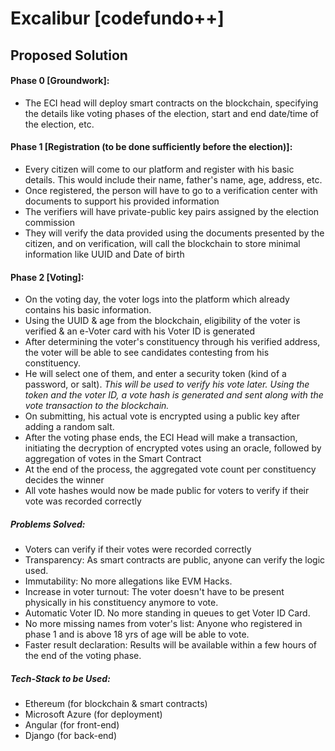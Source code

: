 # Excalibur [codefundo++]

## Proposed Solution

#### Phase 0 [Groundwork]:

- The ECI head will deploy smart contracts on the blockchain, specifying the details like voting phases of the election, start and end date/time of the election, etc.

#### Phase 1 [Registration (to be done sufficiently before the election)]:

- Every citizen will come to our platform and register with his basic details. This would include their name, father's name, age, address, etc.
- Once registered, the person will have to go to a verification center with documents to support his provided information
- The verifiers will have private-public key pairs assigned by the election commission
- They will verify the data provided using the documents presented by the citizen, and on verification, will call the blockchain to store minimal information like UUID and Date of birth

#### Phase 2 [Voting]:

- On the voting day, the voter logs into the platform which already contains his basic information.
- Using the UUID & age from the blockchain, eligibility of the voter is verified & an e-Voter card with his Voter ID is generated
- After determining the voter's constituency through his verified address, the voter will be able to see candidates contesting from his constituency.
- He will select one of them, and enter a security token (kind of a password, or salt).
  *This will be used to verify his vote later. Using the token and the voter ID, a vote hash is generated and sent along with the vote transaction to the blockchain.*
- On submitting, his actual vote is encrypted using a public key after adding a random salt.
- After the voting phase ends, the ECI Head will make a transaction, initiating the decryption of encrypted votes using an oracle, followed by aggregation of votes in the Smart Contract
- At the end of the process, the aggregated vote count per constituency decides the winner
- All vote hashes would now be made public for voters to verify if their vote was recorded correctly

##### Problems Solved:

- Voters can verify if their votes were recorded correctly
- Transparency: As smart contracts are public, anyone can verify the logic used.
- Immutability: No more allegations like EVM Hacks.
- Increase in voter turnout: The voter doesn't have to be present physically in his constituency anymore to vote.
- Automatic Voter ID. No more standing in queues to get Voter ID Card.
- No more missing names from voter's list: Anyone who registered in phase 1 and is above 18 yrs of age will be able to vote.
- Faster result declaration: Results will be available within a few hours of the end of the voting phase.

##### Tech-Stack to be Used:
- Ethereum (for blockchain & smart contracts)
- Microsoft Azure (for deployment)
- Angular (for front-end)
- Django (for back-end) 
